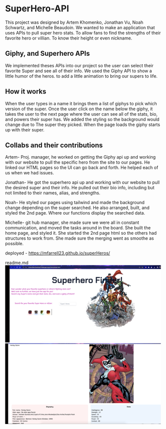 # SuperHero-API

This project was designed by Artem Khomenko, Jonathan Vu, Noah Schwartz, and Michelle Beaudoin.
We wanted to make an application that uses APIs to pull super hero stats. To allow fans to find the strengths of their favorite hero or villian. To know their height or even nickname.

## Giphy, and Superhero APIs

We implemented theses APIs into our project so the user can select their favorite Super and see all of their info. We used the Giphy API to show a little humor of the heros. to add a little animation to bring our supers to life.

## How it works

When the user types in a name it brings them a list of giphys to pick which version of the super. Once the user click on the name below the giphy, it takes the user to the next page where the user can see all of the stats, bio, and powers their super has. We added the styling so the background would change due to The super they picked. When the page loads the giphy starts up with their super.

## Collabs and their contributions

Artem- Proj. manager, he worked on getting the Giphy api up and working with our website to pull the specific hero from the site to our pages. He linked our HTML pages so the UI can go back and forth. He helped each of us when we had issues.

Jonathan- He got the superhero api up and working with our website to pull the desired super and their info. He pulled out their bio info, including but not limited to their names, alias, and strengths.

Noah- He styled our pages using tailwind and made the background change depending on the super searched. He also arranged, built, and styled the 2nd page. Where our functions display the searched data.

Michelle- git hub manager, she made sure we were all in constant communication, and moved the tasks around in the board. She built the home page, and styled it. She started the 2nd page html so the others had structures to work from.
She made sure the merging went as smoothe as possible.

deployed -  https://mfarrell23.github.io/superHeros/

readme.md ![screenshot](page1.png) ![screenshot](page2.png)